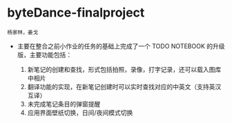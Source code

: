 # byteDance-finalproject

`杨家林，姜戈`

+ 主要在整合之前小作业的任务的基础上完成了一个 TODO NOTEBOOK 的升级版，主要功能包括：

  1. 新笔记的创建和查找，形式包括拍照，录像，打字记录，还可以载入图库中相片
  2. 翻译功能的实现，在新笔记创建时可以实时查找对应的中英文（支持英汉互译）
  3. 未完成笔记条目的弹窗提醒
  4. 应用界面壁纸切换，日间/夜间模式切换